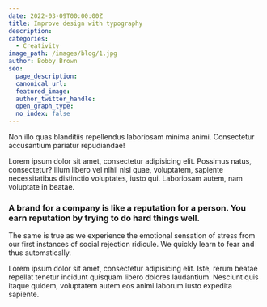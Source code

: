 ```yaml
---
date: 2022-03-09T00:00:00Z
title: Improve design with typography
description:
categories:
  - Creativity
image_path: /images/blog/1.jpg
author: Bobby Brown
seo:
  page_description:
  canonical_url:
  featured_image:
  author_twitter_handle:
  open_graph_type:
  no_index: false
---
```

Non illo quas blanditiis repellendus laboriosam minima animi. Consectetur accusantium pariatur repudiandae!

Lorem ipsum dolor sit amet, consectetur adipisicing elit. Possimus natus, consectetur? Illum libero vel nihil nisi quae, voluptatem, sapiente necessitatibus distinctio voluptates, iusto qui. Laboriosam autem, nam voluptate in beatae.

### A brand for a company is like a reputation for a person. You earn reputation by trying to do hard things well.

The same is true as we experience the emotional sensation of stress from our first instances of social rejection ridicule. We quickly learn to fear and thus automatically.

Lorem ipsum dolor sit amet, consectetur adipisicing elit. Iste, rerum beatae repellat tenetur incidunt quisquam libero dolores laudantium. Nesciunt quis itaque quidem, voluptatem autem eos animi laborum iusto expedita sapiente.